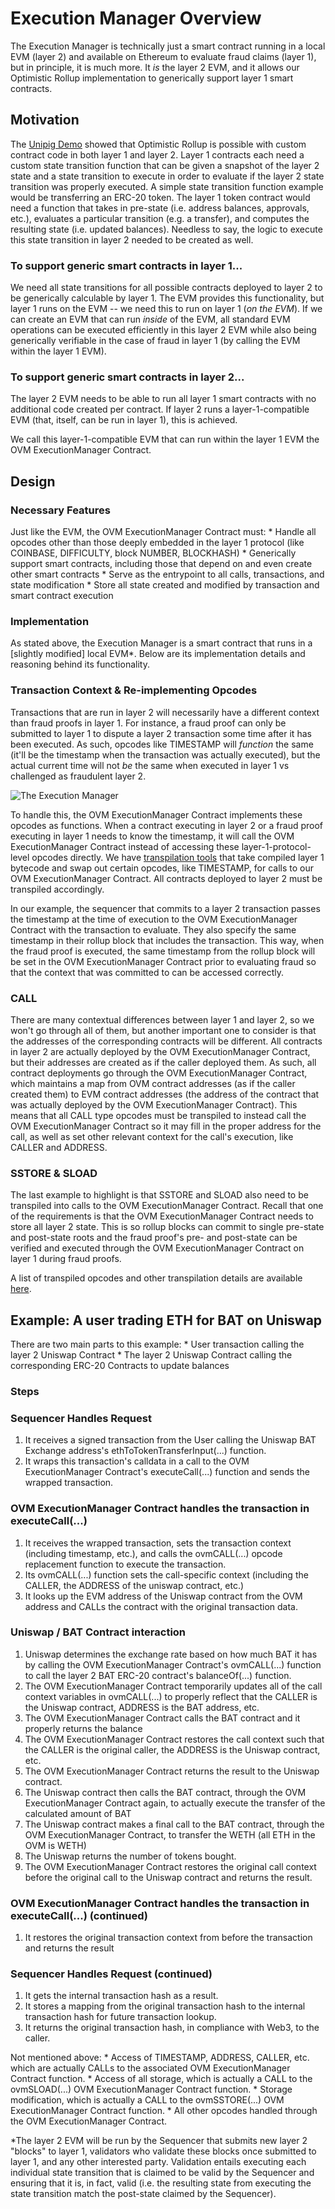 # Execution Manager Overview

The Execution Manager is technically just a smart contract running in a local EVM \(layer 2\) and available on Ethereum to evaluate fraud claims \(layer 1\), but in principle, it is much more. It _is_ the layer 2 EVM, and it allows our Optimistic Rollup implementation to generically support layer 1 smart contracts.

## Motivation

The [Unipig Demo](https://unipig.exchange/) showed that Optimistic Rollup is possible with custom contract code in both layer 1 and layer 2. Layer 1 contracts each need a custom state transition function that can be given a snapshot of the layer 2 state and a state transition to execute in order to evaluate if the layer 2 state transition was properly executed. A simple state transition function example would be transferring an ERC-20 token. The layer 1 token contract would need a function that takes in pre-state \(i.e. address balances, approvals, etc.\), evaluates a particular transition \(e.g. a transfer\), and computes the resulting state \(i.e. updated balances\). Needless to say, the logic to execute this state transition in layer 2 needed to be created as well.

### To support generic smart contracts in layer 1...

We need all state transitions for all possible contracts deployed to layer 2 to be generically calculable by layer 1. The EVM provides this functionality, but layer 1 runs on the EVM -- we need this to run on layer 1 \(_on the EVM_\). If we can create an EVM that can run _inside_ of the EVM, all standard EVM operations can be executed efficiently in this layer 2 EVM while also being generically verifiable in the case of fraud in layer 1 \(by calling the EVM within the layer 1 EVM\).

### To support generic smart contracts in layer 2...

The layer 2 EVM needs to be able to run all layer 1 smart contracts with no additional code created per contract. If layer 2 runs a layer-1-compatible EVM \(that, itself, can be run in layer 1\), this is achieved.

We call this layer-1-compatible EVM that can run within the layer 1 EVM the OVM ExecutionManager Contract.

## Design

### Necessary Features

Just like the EVM, the OVM ExecutionManager Contract must: \* Handle all opcodes other than those deeply embedded in the layer 1 protocol \(like COINBASE, DIFFICULTY, block NUMBER, BLOCKHASH\) \* Generically support smart contracts, including those that depend on and even create other smart contracts \* Serve as the entrypoint to all calls, transactions, and state modification \* Store all state created and modified by transaction and smart contract execution

### Implementation

As stated above, the Execution Manager is a smart contract that runs in a \[slightly modified\] local EVM\*. Below are its implementation details and reasoning behind its functionality.

### Transaction Context & Re-implementing Opcodes

Transactions that are run in layer 2 will necessarily have a different context than fraud proofs in layer 1. For instance, a fraud proof can only be submitted to layer 1 to dispute a layer 2 transaction some time after it has been executed. As such, opcodes like TIMESTAMP will _function_ the same \(it'll be the timestamp when the transaction was actually executed\), but the actual current time will not _be_ the same when executed in layer 1 vs challenged as fraudulent layer 2.

![The Execution Manager](https://i.imgur.com/cOhmFRo.png)

To handle this, the OVM ExecutionManager Contract implements these opcodes as functions. When a contract executing in layer 2 or a fraud proof executing in layer 1 needs to know the timestamp, it will call the OVM ExecutionManager Contract instead of accessing these layer-1-protocol-level opcodes directly. We have [transpilation tools](https://github.com/ethereum-optimism/optimism-monorepo/tree/37044e22125ed779c51d83d7491dc19fcd7bd1cf/packages/docs/protocol-specifications/ovm/protocol-specifications/ovm/transpiler.md) that take compiled layer 1 bytecode and swap out certain opcodes, like TIMESTAMP, for calls to our OVM ExecutionManager Contract. All contracts deployed to layer 2 must be transpiled accordingly.

In our example, the sequencer that commits to a layer 2 transaction passes the timestamp at the time of execution to the OVM ExecutionManager Contract with the transaction to evaluate. They also specify the same timestamp in their rollup block that includes the transaction. This way, when the fraud proof is executed, the same timestamp from the rollup block will be set in the OVM ExecutionManager Contract prior to evaluating fraud so that the context that was committed to can be accessed correctly.

### CALL

There are many contextual differences between layer 1 and layer 2, so we won't go through all of them, but another important one to consider is that the addresses of the corresponding contracts will be different. All contracts in layer 2 are actually deployed by the OVM ExecutionManager Contract, but their addresses are created as if the caller deployed them. As such, all contract deployments go through the OVM ExecutionManager Contract, which maintains a map from OVM contract addresses \(as if the caller created them\) to EVM contract addresses \(the address of the contract that was actually deployed by the OVM ExecutionManager Contract\). This means that all CALL type opcodes must be transpiled to instead call the OVM ExecutionManager Contract so it may fill in the proper address for the call, as well as set other relevant context for the call's execution, like CALLER and ADDRESS.

### SSTORE & SLOAD

The last example to highlight is that SSTORE and SLOAD also need to be transpiled into calls to the OVM ExecutionManager Contract. Recall that one of the requirements is that the OVM ExecutionManager Contract needs to store all layer 2 state. This is so rollup blocks can commit to single pre-state and post-state roots and the fraud proof's pre- and post-state can be verified and executed through the OVM ExecutionManager Contract on layer 1 during fraud proofs.

A list of transpiled opcodes and other transpilation details are available [here](https://github.com/ethereum-optimism/optimism-monorepo/tree/37044e22125ed779c51d83d7491dc19fcd7bd1cf/packages/docs/protocol-specifications/ovm/protocol-specifications/ovm/transpiler.md).

## Example: A user trading ETH for BAT on Uniswap

There are two main parts to this example: \* User transaction calling the layer 2 Uniswap Contract \* The layer 2 Uniswap Contract calling the corresponding ERC-20 Contracts to update balances

### Steps

### Sequencer Handles Request

1. It receives a signed transaction from the User calling the Uniswap BAT Exchange address's ethToTokenTransferInput\(...\) function.
2. It wraps this transaction's calldata in a call to the OVM ExecutionManager Contract's executeCall\(...\) function and sends the wrapped transaction.

### OVM ExecutionManager Contract handles the transaction in executeCall\(...\)

1. It receives the wrapped transaction, sets the transaction context \(including timestamp, etc.\), and calls the ovmCALL\(...\) opcode replacement function to execute the transaction.
2. Its ovmCALL\(...\) function sets the call-specific context \(including the CALLER, the ADDRESS of the uniswap contract, etc.\)
3. It looks up the EVM address of the Uniswap contract from the OVM address and CALLs the contract with the original transaction data.

### Uniswap / BAT Contract interaction

1. Uniswap determines the exchange rate based on how much BAT it has by calling the OVM ExecutionManager Contract's ovmCALL\(...\) function to call the layer 2 BAT ERC-20 contract's balanceOf\(...\) function.
2. The OVM ExecutionManager Contract temporarily updates all of the call context variables in ovmCALL\(...\) to properly reflect that the CALLER is the Uniswap contract, ADDRESS is the BAT address, etc.
3. The OVM ExecutionManager Contract calls the BAT contract and it properly returns the balance
4. The OVM ExecutionManager Contract restores the call context such that the CALLER is the original caller, the ADDRESS is the Uniswap contract, etc.
5. The OVM ExecutionManager Contract returns the result to the Uniswap contract.
6. The Uniswap contract then calls the BAT contract, through the OVM ExecutionManager Contract again, to actually execute the transfer of the calculated amount of BAT
7. The Uniswap contract makes a final call to the BAT contract, through the OVM ExecutionManager Contract, to transfer the WETH \(all ETH in the OVM is WETH\)
8. The Uniswap returns the number of tokens bought.
9. The OVM ExecutionManager Contract restores the original call context before the original call to the Uniswap contract and returns the result.

### OVM ExecutionManager Contract handles the transaction in executeCall\(...\) \(continued\)

1. It restores the original transaction context from before the transaction and returns the result

### Sequencer Handles Request \(continued\)

1. It gets the internal transaction hash as a result.
2. It stores a mapping from the original transaction hash to the internal transaction hash for future transaction lookup.
3. It returns the original transaction hash, in compliance with Web3, to the caller.

Not mentioned above: \* Access of TIMESTAMP, ADDRESS, CALLER, etc. which are actually CALLs to the associated OVM ExecutionManager Contract function. \* Access of all storage, which is actually a CALL to the ovmSLOAD\(...\) OVM ExecutionManager Contract function. \* Storage modification, which is actually a CALL to the ovmSSTORE\(...\) OVM ExecutionManager Contract function. \* All other opcodes handled through the OVM ExecutionManager Contract.

\*The layer 2 EVM will be run by the Sequencer that submits new layer 2 "blocks" to layer 1, validators who validate these blocks once submitted to layer 1, and any other interested party. Validation entails executing each individual state transition that is claimed to be valid by the Sequencer and ensuring that it is, in fact, valid \(i.e. the resulting state from executing the state transition match the post-state claimed by the Sequencer\).

